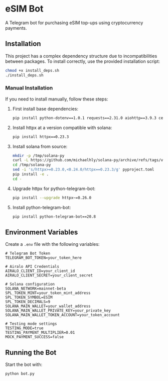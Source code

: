 # eSIM Bot

A Telegram bot for purchasing eSIM top-ups using cryptocurrency payments.

## Installation

This project has a complex dependency structure due to incompatibilities between packages. To install correctly, use the provided installation script:

```bash
chmod +x install_deps.sh
./install_deps.sh
```

### Manual Installation

If you need to install manually, follow these steps:

1. First install base dependencies:
   ```bash
   pip install python-dotenv==1.0.1 requests==2.31.0 aiohttp==3.9.3 certifi==2024.2.2 solders==0.19.0 base58==2.1.1
   ```

2. Install httpx at a version compatible with solana:
   ```bash
   pip install httpx==0.23.3
   ```

3. Install solana from source:
   ```bash
   mkdir -p /tmp/solana-py
   curl -L https://github.com/michaelhly/solana-py/archive/refs/tags/v0.31.0.tar.gz | tar -xz -C /tmp/solana-py --strip-components=1
   cd /tmp/solana-py
   sed -i 's/httpx>=0.23.0,<0.24.0/httpx==0.23.3/g' pyproject.toml
   pip install -e .
   cd -
   ```

4. Upgrade httpx for python-telegram-bot:
   ```bash
   pip install --upgrade httpx~=0.26.0
   ```

5. Install python-telegram-bot:
   ```bash
   pip install python-telegram-bot==20.8
   ```

## Environment Variables

Create a `.env` file with the following variables:

```
# Telegram Bot Token
TELEGRAM_BOT_TOKEN=your_token_here

# Airalo API Credentials
AIRALO_CLIENT_ID=your_client_id
AIRALO_CLIENT_SECRET=your_client_secret

# Solana configuration
SOLANA_NETWORK=mainnet-beta
SPL_TOKEN_MINT=your_token_mint_address
SPL_TOKEN_SYMBOL=ESIM
SPL_TOKEN_DECIMALS=9
SOLANA_MAIN_WALLET=your_wallet_address
SOLANA_MAIN_WALLET_PRIVATE_KEY=your_private_key
SOLANA_MAIN_WALLET_TOKEN_ACCOUNT=your_token_account

# Testing mode settings
TESTING_MODE=true
TESTING_PAYMENT_MULTIPLIER=0.01
MOCK_PAYMENT_SUCCESS=false
```

## Running the Bot

Start the bot with:

```bash
python bot.py
```